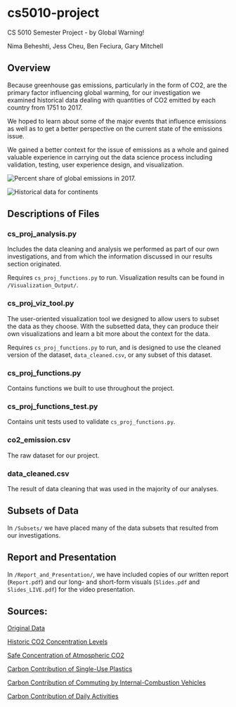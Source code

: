 # cs5010-project
CS 5010 Semester Project - by Global Warning! 

Nima Beheshti, Jess Cheu, Ben Feciura, Gary Mitchell

## Overview
Because greenhouse gas emissions, particularly in the form of CO2, are the
primary factor influencing global warming, for our investigation we examined
historical data dealing with quantities of CO2 emitted by each country from
1751 to 2017.

We hoped to learn about some of the major events that influence emissions as
well as to get a better perspective on the current state of the emissions
issue.

We gained a better context for the issue of emissions as a whole and gained valuable experience in carrying out the data science process including validation, testing, user experience design, and visualization.

![Percent share of global emissions in 2017.](/Visualization_Output/2017global.png "Percent share of global emissions in 2017.")

![Historical data for continents](/Visualization_Output/continents_historical.png "Historical data for continents")


## Descriptions of Files
### cs\_proj\_analysis.py
Includes the data cleaning and analysis we performed
as part of our own investigations, and from which the information discussed
in our results section originated.

Requires `cs_proj_functions.py` to run. Visualization results can be found in
`/Visualization_Output/`.

### cs\_proj\_viz\_tool.py
The user-oriented visualization tool we designed
to allow users to subset the data as they choose. With the subsetted data,
they can produce their own visualizations and learn a bit more about the
context for the data.

Requires `cs_proj_functions.py` to run, and is designed to use the cleaned
version of the dataset, `data_cleaned.csv`, or any subset of this dataset.

### cs\_proj\_functions.py
Contains functions we built to use throughout the
project.

### cs\_proj\_functions\_test.py
Contains unit tests used to validate `cs_proj_functions.py`.

### co2\_emission.csv
The raw dataset for our project.

### data\_cleaned.csv
The result of data cleaning that was used in the majority of our analyses.

## Subsets of Data
In `/Subsets/` we have placed many of the data subsets that resulted from our investigations.

## Report and Presentation
In `/Report_and_Presentation/`, we have included copies of our written report (`Report.pdf`) and our long- and short-form visuals (`Slides.pdf` and `Slides_LIVE.pdf`) for the video presentation.

## Sources:
[Original Data](https://www.kaggle.com/yoannboyere/co2-ghg-emissionsdata "Yoann Boyere on Kaggle")

[Historic CO2 Concentration Levels](www.climate.gov/news-features/understanding-climate/climate-change-atmospheric-carbon-dioxide "Climate Change: Atmospheric Carbon Dioxide")

[Safe Concentration of Atmospheric CO2](www.dhs.wisconsin.gov/chemical/carbondioxide.htm "Wisconsin Department of Health Services")

[Carbon Contribution of Single-Use Plastics](https://www.omnicalculator.com/ecology/plastic-footprint "Plastic Footprint Calculator")

[Carbon Contribution of Commuting by Internal-Combustion Vehicles](itstillruns.com/far-americans-drive-work-average-7446397.html "How far do Americans drive to work on average?")

[Carbon Contribution of Daily Activities](https://www.clackamas.us/sustainability/tips.html "Clackamas County, Oregon")